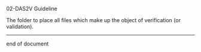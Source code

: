 02-DAS2V Guideline

The folder to place all files which make up the object of verification
(or validation). 

----
end of document
